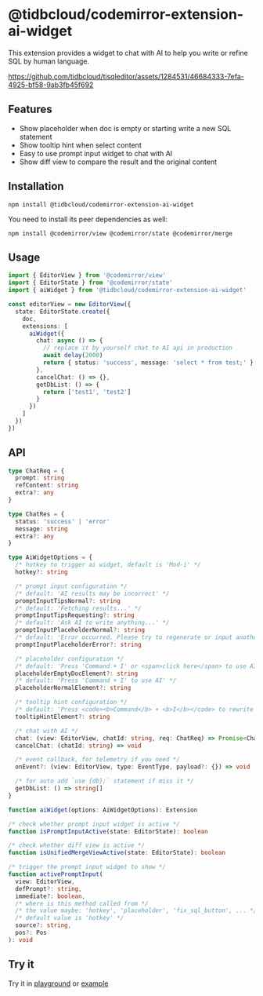 # @tidbcloud/codemirror-extension-ai-widget

This extension provides a widget to chat with AI to help you write or refine SQL by human language.

https://github.com/tidbcloud/tisqleditor/assets/1284531/46684333-7efa-4925-bf58-9ab3fb45f692

## Features

- Show placeholder when doc is empty or starting write a new SQL statement
- Show tooltip hint when select content
- Easy to use prompt input widget to chat with AI
- Show diff view to compare the result and the original content

## Installation

```shell
npm install @tidbcloud/codemirror-extension-ai-widget
```

You need to install its peer dependencies as well:

```shell
npm install @codemirror/view @codemirror/state @codemirror/merge
```

## Usage

```ts
import { EditorView } from '@codemirror/view'
import { EditorState } from '@codemirror/state'
import { aiWidget } from '@tidbcloud/codemirror-extension-ai-widget'

const editorView = new EditorView({
  state: EditorState.create({
    doc,
    extensions: [
      aiWidget({
        chat: async () => {
          // replace it by yourself chat to AI api in production
          await delay(2000)
          return { status: 'success', message: 'select * from test;' }
        },
        cancelChat: () => {},
        getDbList: () => {
          return ['test1', 'test2']
        }
      })
    ]
  })
})
```

## API

```ts
type ChatReq = {
  prompt: string
  refContent: string
  extra?: any
}

type ChatRes = {
  status: 'success' | 'error'
  message: string
  extra?: any
}

type AiWidgetOptions = {
  /* hotkey to trigger ai widget, default is 'Mod-i' */
  hotkey?: string

  /* prompt input configuration */
  /* default: 'AI results may be incorrect' */
  promptInputTipsNormal?: string
  /* default: 'Fetching results...' */
  promptInputTipsRequesting?: string
  /* default: 'Ask AI to write anything...' */
  promptInputPlaceholderNormal?: string
  /* default: 'Error occurred. Please try to regenerate or input another instruction.' */
  promptInputPlaceholderError?: string

  /* placeholder configuration */
  /* default: 'Press 'Command + I' or <span>click here</span> to use AI' */
  placeholderEmptyDocElement?: string
  /* default: 'Press 'Command + I' to use AI' */
  placeholderNormalElement?: string

  /* tooltip hint configuration */
  /* default: 'Press <code><b>Command</b> + <b>I</b></code> to rewrite SQL by AI' */
  tooltipHintElement?: string

  /* chat with AI */
  chat: (view: EditorView, chatId: string, req: ChatReq) => Promise<ChatRes>
  cancelChat: (chatId: string) => void

  /* event callback, for telemetry if you need */
  onEvent?: (view: EditorView, type: EventType, payload?: {}) => void

  /* for auto add `use {db};` statement if miss it */
  getDbList: () => string[]
}

function aiWidget(options: AiWidgetOptions): Extension

/* check whether prompt input widget is active */
function isPromptInputActive(state: EditorState): boolean

/* check whether diff view is active */
function isUnifiedMergeViewActive(state: EditorState): boolean

/* trigger the prompt input widget to show */
function activePromptInput(
  view: EditorView,
  defPrompt?: string,
  immediate?: boolean,
  /* where is this method called from */
  /* the value maybe: 'hotkey', 'placeholder', 'fix_sql_button', ... */
  /* default value is 'hotkey' */
  source?: string,
  pos?: Pos
): void
```

## Try it

Try it in [playground](https://tisqleditor-playground.netlify.app/) or [example](https://tisqleditor-playground.netlify.app/?example=ai-widget)
